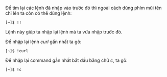 Để tìm lại các lệnh đã nhập vào trước đó thì ngoài cách dùng phím mũi tên chỉ lên ta còn có thể dùng lệnh:

```
[~]$ !!
```

Lệnh này giúp ta nhập lại lệnh mà ta vừa nhập trước đó.

Để nhập lại lệnh _curl_ gần nhất ta gõ:

```
[~]$ !curl
```

Để nhập lại command gần nhất bắt đầu bằng chữ _c_, ta gõ:

```
[~]$ !c
```




